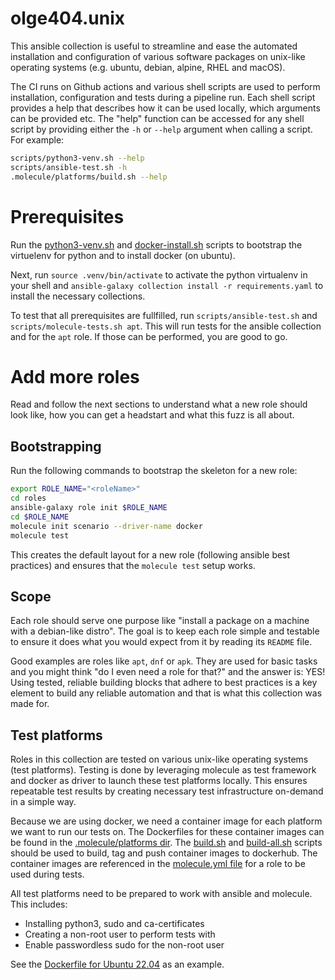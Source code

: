 # olge404.unix
This ansible collection is useful to streamline and ease the automated installation and configuration
of various software packages on unix-like operating systems (e.g. ubuntu, debian, alpine, RHEL and macOS).

The CI runs on Github actions and various shell scripts are used to perform installation, configuration and tests during a pipeline run. Each shell script provides a help that describes how it can be used locally, which arguments can be provided etc. The "help" function can be accessed for any shell script by providing either the `-h` or `--help` argument when calling a script. For example:

```bash
scripts/python3-venv.sh --help
scripts/ansible-test.sh -h
.molecule/platforms/build.sh --help
```

# Prerequisites
Run the [python3-venv.sh](scripts/python3-venv.sh) and [docker-install.sh](scripts/docker-install.sh) scripts to bootstrap
the virtuelenv for python and to install docker (on ubuntu).

Next, run `source .venv/bin/activate` to activate the python virtualenv in your shell and
`ansible-galaxy collection install -r requirements.yaml` to install the necessary collections.

To test that all prerequisites are fullfilled, run `scripts/ansible-test.sh` and `scripts/molecule-tests.sh apt`.
This will run tests for the ansible collection and for the `apt` role. If those can be performed, you are good to go.

# Add more roles
Read and follow the next sections to understand what a new role should look like, how you can get a headstart and what this fuzz is all about.

## Bootstrapping
Run the following commands to bootstrap the skeleton for a new role:

```bash
export ROLE_NAME="<roleName>"
cd roles
ansible-galaxy role init $ROLE_NAME
cd $ROLE_NAME
molecule init scenario --driver-name docker
molecule test
```

This creates the default layout for a new role (following ansible best practices) and ensures that the `molecule test` setup works.

## Scope
Each role should serve one purpose like "install a package on a machine with a debian-like distro".
The goal is to keep each role simple and testable to ensure it does what you would expect from it by reading its `README` file.

Good examples are roles like `apt`, `dnf` or `apk`. They are used for basic tasks and you might think "do I even need a role for that?" and the
answer is: YES! Using tested, reliable building blocks that adhere to best practices is a key element to build any reliable automation and that is what this collection was made for.

## Test platforms
Roles in this collection are tested on various unix-like operating systems (test platforms). Testing is done by leveraging molecule as test framework and docker as driver to launch these test platforms locally. This ensures repeatable test results by creating necessary test infrastructure on-demand in a simple way.

Because we are using docker, we need a container image for each platform we want to run our tests on. The Dockerfiles for these container images can be found in the [.molecule/platforms dir](.molecule/platforms/). The [build.sh](.molecule/platforms/build.sh) and [build-all.sh](.molecule/platforms/build-all.sh) scripts should be used to build, tag and push container images to dockerhub. The container images are referenced in the [molecule.yml file](roles/apt/molecule/default/molecule.yml) for a role to be used during tests.

All test platforms need to be prepared to work with ansible and molecule. This includes:

* Installing python3, sudo and ca-certificates
* Creating a non-root user to perform tests with
* Enable passwordless sudo for the non-root user

See the [Dockerfile for Ubuntu 22.04](.molecule/platforms/Dockerfile.ubuntu-22.04) as an example.
